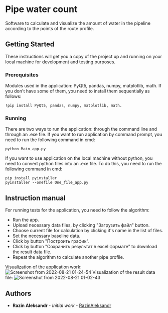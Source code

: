 # Pipe water count
Software to calculate and visualize the amount of water in the pipeline according to the points of the route profile.
## Getting Started
These instructions will get you a copy of the project up and running on your local machine for development and testing purposes.
### Prerequisites
Modules used in the application: PyQt5, pandas, numpy, matplotlib, math. If you don't have some of them, you need to install them sequentially as follows:
```
!pip install PyQt5, pandas, numpy, matplotlib, math.
```
### Running
There are two ways to run the application: through the command line and through an .exe file. If you want to run application by command prompt, you need to run the following command in cmd:
```
python Main_app.py
```
If you want to use application on the local machine without python, you need to convert python files into an .exe file. To do this, you need to run the following command in cmd:
```
pip install pyinstaller
pyinstaller --onefile One_file_app.py
```
## Instruction manual
For running tests for the application, you need to follow the algorithm:
- Run the app.
- Upload necessary data files, by clicking "Загрузить файл" button.
- Choose current file for calculation by clicking it's name in the list of files.
- Set the necessary baseline data.
- Click by button "Построить график".
- Click by button "Сохранить результат в excel формате" to download the result data file.
- Repeat the algorithm to calculate another pipe profile.

Visualization of the application work:
![Screenshot from 2022-08-21 01-24-54](https://user-images.githubusercontent.com/109418051/185768184-bde43583-fcb6-4ad7-92de-e8fd882b2b46.png)
Visualization of the result data file:
![Screenshot from 2022-08-21 01-02-43](https://user-images.githubusercontent.com/109418051/185768190-ef21b611-e979-46b7-86c5-9ec6450937b3.png)
## Authors
- **Razin Aleksandr** - *Initial work* - [RazinAleksandr](https://github.com/RazinAleksandr)

